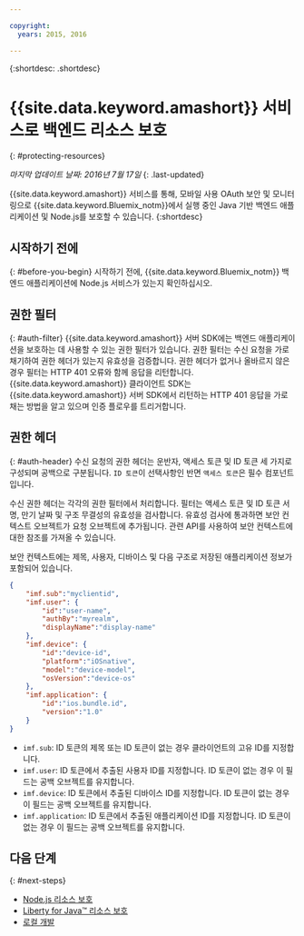 ```yaml
---

copyright:
  years: 2015, 2016

---
```


{:shortdesc: .shortdesc}

# {{site.data.keyword.amashort}} 서비스로 백엔드 리소스 보호
{: #protecting-resources}

*마지막 업데이트 날짜: 2016년 7월 17일*
{: .last-updated}


{{site.data.keyword.amashort}} 서비스를 통해, 모바일 사용 OAuth 보안 및 모니터링으로 {{site.data.keyword.Bluemix_notm}}에서 실행 중인 Java 기반 백엔드 애플리케이션 및 Node.js를 보호할 수 있습니다.
{:shortdesc}

## 시작하기 전에
{: #before-you-begin}
시작하기 전에, {{site.data.keyword.Bluemix_notm}} 백엔드 애플리케이션에 Node.js 서비스가 있는지 확인하십시오. 


## 권한 필터
{: #auth-filter}
{{site.data.keyword.amashort}} 서버 SDK에는 백엔드 애플리케이션을 보호하는 데 사용할 수 있는 권한 필터가 있습니다. 권한 필터는 수신 요청을 가로채기하여 권한 헤더가 있는지 유효성을 검증합니다. 권한 헤더가 없거나 올바르지 않은 경우 필터는 HTTP 401 오류와 함께 응답을 리턴합니다. {{site.data.keyword.amashort}} 클라이언트 SDK는 {{site.data.keyword.amashort}} 서버 SDK에서 리턴하는 HTTP 401 응답을 가로채는 방법을 알고 있으며 인증 플로우를 트리거합니다.
## 권한 헤더
{: #auth-header}
수신 요청의 권한 헤더는 운반자, 액세스 토큰 및 ID 토큰 세 가지로 구성되며 공백으로 구분됩니다. `ID 토큰`이 선택사항인 반면 `액세스 토큰`은 필수 컴포넌트입니다. 

수신 권한 헤더는 각각의 권한 필터에서 처리합니다. 필터는 액세스 토큰 및 ID 토큰 서명, 만기 날짜 및 구조 무결성의 유효성을 검사합니다. 유효성 검사에 통과하면 보안 컨텍스트 오브젝트가 요청 오브젝트에 추가됩니다. 관련 API를 사용하여 보안 컨텍스트에 대한 참조를 가져올 수 있습니다. 

보안 컨텍스트에는 제목, 사용자, 디바이스 및 다음 구조로 저장된 애플리케이션 정보가 포함되어 있습니다. 
```JSON
{
    "imf.sub":"myclientid",
    "imf.user": {
        "id":"user-name",
        "authBy":"myrealm",
        "displayName":"display-name"
    },
    "imf.device": {
        "id":"device-id",
        "platform":"iOSnative",
        "model":"device-model",
        "osVersion":"device-os"
    },
    "imf.application": {
        "id":"ios.bundle.id",
        "version":"1.0"
    }
}
```
* `imf.sub`: ID 토큰의 제목 또는 ID 토큰이 없는 경우 클라이언트의 고유 ID를 지정합니다. 
* `imf.user`: ID 토큰에서 추출된 사용자 ID를 지정합니다. ID 토큰이 없는 경우 이 필드는 공백 오브젝트를 유지합니다. 
* `imf.device`: ID 토큰에서 추출된 디바이스 ID를 지정합니다. ID 토큰이 없는 경우 이 필드는 공백 오브젝트를 유지합니다. 
* `imf.application`: ID 토큰에서 추출된 애플리케이션 ID를 지정합니다. ID 토큰이 없는 경우 이 필드는 공백 오브젝트를 유지합니다. 

## 다음 단계
{: #next-steps}
* [Node.js 리소스 보호](protecting-resources-nodejs.html)
* [Liberty for Java&trade; 리소스 보호](protecting-resources-java.html)
* [로컬 개발](protecting-resources-local.html)
